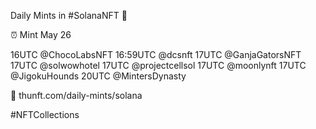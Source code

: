 Daily Mints in #SolanaNFT 🚀

⏰ Mint May 26

16UTC @ChocoLabsNFT
16:59UTC @dcsnft
17UTC @GanjaGatorsNFT
17UTC @solwowhotel
17UTC @projectcellsol
17UTC @moonlynft
17UTC @JigokuHounds
20UTC @MintersDynasty

🔗 thunft.com/daily-mints/solana

#NFTCollections